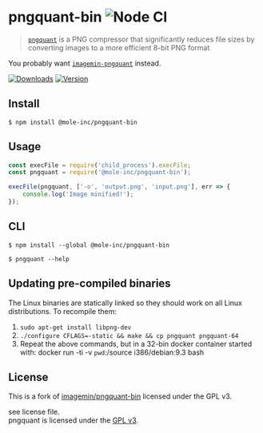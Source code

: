 # pngquant-bin ![Node CI](https://github.com/mole-inc/pngquant-bin/workflows/Node%20CI/badge.svg)

> [`pngquant`](https://github.com/kornelski/pngquant) is a PNG compressor that significantly reduces file sizes by converting images to a more efficient 8-bit PNG format

You probably want [`imagemin-pngquant`](https://github.com/mole-inc/imagemin-pngquant) instead.


[![Downloads](https://badgen.net/npm/dm/@mole-inc/pngquant-bin)](https://www.npmjs.com/package/@mole-inc/pngquant-bin)
[![Version](https://badgen.net/npm/v/@mole-inc/pngquant-bin)](https://www.npmjs.com/package/@mole-inc/pngquant-bin)

## Install

```
$ npm install @mole-inc/pngquant-bin
```


## Usage

```js
const execFile = require('child_process').execFile;
const pngquant = require('@mole-inc/pngquant-bin');

execFile(pngquant, ['-o', 'output.png', 'input.png'], err => {
	console.log('Image minified!');
});
```


## CLI

```
$ npm install --global @mole-inc/pngquant-bin
```

```
$ pngquant --help
```


## Updating pre-compiled binaries

The Linux binaries are statically linked so they should work on all Linux distributions. To recompile them:

1. `sudo apt-get install libpng-dev`
2. `./configure CFLAGS=-static && make && cp pngquant pngquant-64`
3. Repeat the above commands, but in a 32-bin docker container started with: docker run -ti -v `pwd`:/source i386/debian:9.3 bash


## License

This is a fork of [imagemin/pngquant-bin](https://github.com/imagemin/pngquant-bin) licensed under the GPL v3.

see license file.<br>
pngquant is licensed under the [GPL v3](https://raw.githubusercontent.com/kornelski/pngquant/master/COPYRIGHT).
